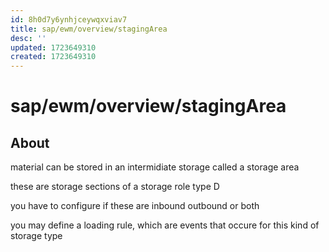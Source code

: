 ```yaml
---
id: 8h0d7y6ynhjceywqxviav7
title: sap/ewm/overview/stagingArea
desc: ''
updated: 1723649310
created: 1723649310
---
```

# sap/ewm/overview/stagingArea

## About

material can be stored in an intermidiate storage called a storage area

these are storage sections of a storage role type D

you have to configure if these are inbound outbound or both

you may define a loading rule, which are events that occure for this kind of
storage type


